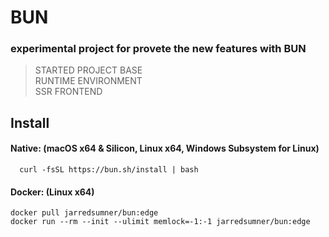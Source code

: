 # BUN
### experimental project for provete the new features with BUN


> STARTED PROJECT BASE <br>
> RUNTIME ENVIRONMENT <br>
> SSR FRONTEND


## Install
#### Native: (macOS x64 & Silicon, Linux x64, Windows Subsystem for Linux)
```
  curl -fsSL https://bun.sh/install | bash
```
#### Docker: (Linux x64)

```
docker pull jarredsumner/bun:edge
docker run --rm --init --ulimit memlock=-1:-1 jarredsumner/bun:edge
```


